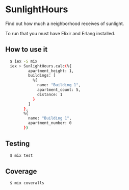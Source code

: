 # SunlightHours

Find out how much a neighborhood receives of sunlight.

To run that you must have Elixir and Erlang installed.

## How to use it

```bash
  $ iex -S mix
  iex > SunlightHours.calc(%{
          apartment_height: 1,
          buildings: [
            %{
              name: "Building 1",
              apartment_count: 5,
              distance: 1
            }
          ]
        },
        %{
          name: "Building 1",
          apartment_number: 0
        })
```

## Testing

```bash
  $ mix test
```

## Coverage

```bash
  $ mix coveralls
```
